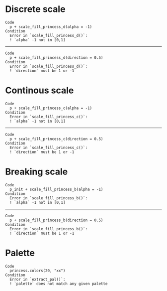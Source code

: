 # Discrete scale

    Code
      p + scale_fill_princess_d(alpha = -1)
    Condition
      Error in `scale_fill_princess_d()`:
      ! `alpha` -1 not in [0,1]

---

    Code
      p + scale_fill_princess_d(direction = 0.5)
    Condition
      Error in `scale_fill_princess_d()`:
      ! `direction` must be 1 or -1

# Continous scale

    Code
      p + scale_fill_princess_c(alpha = -1)
    Condition
      Error in `scale_fill_princess_c()`:
      ! `alpha` -1 not in [0,1]

---

    Code
      p + scale_fill_princess_c(direction = 0.5)
    Condition
      Error in `scale_fill_princess_c()`:
      ! `direction` must be 1 or -1

# Breaking scale

    Code
      p_init + scale_fill_princess_b(alpha = -1)
    Condition
      Error in `scale_fill_princess_b()`:
      ! `alpha` -1 not in [0,1]

---

    Code
      p + scale_fill_princess_b(direction = 0.5)
    Condition
      Error in `scale_fill_princess_b()`:
      ! `direction` must be 1 or -1

# Palette

    Code
      princess.colors(20, "xx")
    Condition
      Error in `extract_pal()`:
      ! `palette` does not match any given palette

